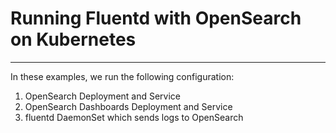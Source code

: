 # Running Fluentd with OpenSearch on Kubernetes
---

In these examples, we run the following configuration:

1. OpenSearch Deployment and Service
2. OpenSearch Dashboards Deployment and Service
3. fluentd DaemonSet which sends logs to OpenSearch




